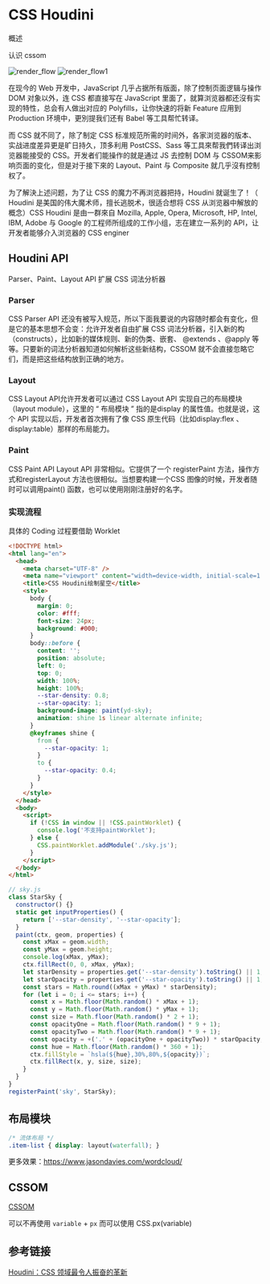 # CSS Houdini

概述

认识 cssom

![render_flow](/css/render_flow.png)
![render_flow1](/css/render_flow1.png)

在现今的 Web 开发中，JavaScript 几乎占据所有版面，除了控制页面逻辑与操作 DOM 对象以外，连 CSS 都直接写在 JavaScript 里面了，就算浏览器都还沒有实现的特性，总会有人做出对应的 Polyfills，让你快速的将新 Feature 应用到 Production 环境中，更別提我们还有 Babel 等工具帮忙转译。

而 CSS 就不同了，除了制定 CSS 标准规范所需的时间外，各家浏览器的版本、实战进度差异更是旷日持久，顶多利用 PostCSS、Sass 等工具來帮我們转译出浏览器能接受的 CSS。开发者们能操作的就是通过 JS 去控制 DOM 与 CSSOM来影响页面的变化，但是对于接下來的 Layout、Paint 与 Composite 就几乎沒有控制权了。

为了解決上述问题，为了让 CSS 的魔力不再浏览器把持，Houdini 就诞生了！（ Houdini 是美国的伟大魔术师，擅长逃脱术，很适合想将 CSS 从浏览器中解放的概念）CSS Houdini 是由一群來自 Mozilla, Apple, Opera, Microsoft, HP, Intel, IBM, Adobe 与 Google 的工程师所组成的工作小组，志在建立一系列的 API，让开发者能够介入浏览器的 CSS enginer

## Houdini API

Parser、Paint、Layout API 扩展 CSS 词法分析器

### Parser

CSS Parser API 还没有被写⼊规范，所以下⾯我要说的内容随时都会有变化，但是它的基本思想不会变：允许开发者⾃由扩展 CSS 词法分析器，引⼊新的构（constructs），⽐如新的媒体规则、新的伪类、嵌套、 @extends 、@apply 等等。只要新的词法分析器知道如何解析这些新结构，CSSOM 就不会直接忽略它们，⽽是把这些结构放到正确的地⽅。

### Layout

CSS Layout API允许开发者可以通过 CSS Layout API 实现⾃⼰的布局模块（layout module），这⾥的 “ 布局模块 ” 指的是display 的属性值。也就是说，这个 API 实现以后，开发者⾸次拥有了像 CSS 原⽣代码（⽐如display:flex 、display:table）那样的布局能⼒。

### Paint

CSS Paint API Layout API ⾮常相似。它提供了⼀个 registerPaint ⽅法，操作⽅式和registerLayout ⽅法也很相似。当想要构建⼀个CSS 图像的时候，开发者随时可以调⽤paint() 函数，也可以使⽤刚刚注册好的名字。

### 实现流程

具体的 Coding 过程要借助 Worklet

```html
<!DOCTYPE html>
<html lang="en">
  <head>
    <meta charset="UTF-8" />
    <meta name="viewport" content="width=device-width, initial-scale=1.0" />
    <title>CSS Houdini绘制星空</title>
    <style>
      body {
        margin: 0;
        color: #fff;
        font-size: 24px;
        background: #000;
      }
      body::before {
        content: '';
        position: absolute;
        left: 0;
        top: 0;
        width: 100%;
        height: 100%;
        --star-density: 0.8;
        --star-opacity: 1;
        background-image: paint(yd-sky);
        animation: shine 1s linear alternate infinite;
      }
      @keyframes shine {
        from {
          --star-opacity: 1;
        }
        to {
          --star-opacity: 0.4;
        }
      }
    </style>
  </head>
  <body>
    <script>
      if (!CSS in window || !CSS.paintWorklet) {
        console.log('不支持paintWorklet');
      } else {
        CSS.paintWorklet.addModule('./sky.js');
      }
    </script>
  </body>
</html>
```

```js
// sky.js
class StarSky {
  constructor() {}
  static get inputProperties() {
    return ['--star-density', '--star-opacity'];
  }
  paint(ctx, geom, properties) {
    const xMax = geom.width;
    const yMax = geom.height;
    console.log(xMax, yMax);
    ctx.fillRect(0, 0, xMax, yMax);
    let starDensity = properties.get('--star-density').toString() || 1;
    let starOpacity = properties.get('--star-opacity').toString() || 1;
    const stars = Math.round((xMax + yMax) * starDensity);
    for (let i = 0; i <= stars; i++) {
      const x = Math.floor(Math.random() * xMax + 1);
      const y = Math.floor(Math.random() * yMax + 1);
      const size = Math.floor(Math.random() * 2 + 1);
      const opacityOne = Math.floor(Math.random() * 9 + 1);
      const opacityTwo = Math.floor(Math.random() * 9 + 1);
      const opacity = +('.' + (opacityOne + opacityTwo)) * starOpacity;
      const hue = Math.floor(Math.random() * 360 + 1);
      ctx.fillStyle = `hsla(${hue},30%,80%,${opacity})`;
      ctx.fillRect(x, y, size, size);
    }
  }
}
registerPaint('sky', StarSky);
```

## 布局模块

```css
/* 流体布局 */
.item-list { display: layout(waterfall); }
```

更多效果：<https://www.jasondavies.com/wordcloud/>

## CSSOM

[CSSOM](https://drafts.csswg.org/cssom/)

可以不再使用 `variable` + `px` 而可以使用 CSS.px(variable)

## 参考链接

[Houdini：CSS 领域最令人振奋的革新](https://zhuanlan.zhihu.com/p/20939640)
